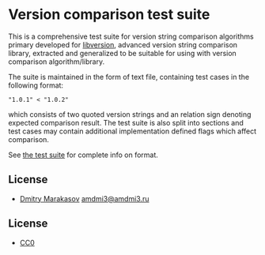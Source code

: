 # Version comparison test suite

This is a comprehensive test suite for version string comparison
algorithms primary developed for
[libversion](https://github.com/repology/libversion), advanced
version string comparison library, extracted and generalized to
be suitable for using with version comparison algorithm/library.

The suite is maintained in the form of text file, containing test
cases in the following format:

```
"1.0.1" < "1.0.2"
```

which consists of two quoted version strings and an relation sign
denoting expected comparison result. The test suite is also split
into sections and test cases may contain additional implementation
defined flags which affect comparison.

See [the test suite](version-comparison-tests.txt) for complete
info on format.

## License

* [Dmitry Marakasov](https://github.com/AMDmi3) <amdmi3@amdmi3.ru>

## License

* [CC0](LICENSE)

